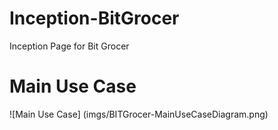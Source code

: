 # Inception-BitGrocer
Inception Page for Bit Grocer


# Main Use Case
![Main Use Case]
(imgs/BITGrocer-MainUseCaseDiagram.png)
